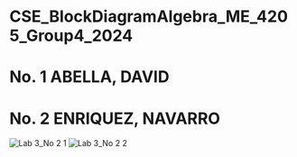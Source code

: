 # CSE_BlockDiagramAlgebra_ME_4205_Group4_2024

# No. 1 ABELLA, DAVID



# No. 2 ENRIQUEZ, NAVARRO
![Lab 3_No  2 1](https://github.com/alexaecn/CSE_BlockDiagramAlgebra_ME_4205_Group4_2024/assets/159086894/3e3820cc-e419-4813-bbd3-995493b514db)
![Lab 3_No  2 2](https://github.com/alexaecn/CSE_BlockDiagramAlgebra_ME_4205_Group4_2024/assets/159086894/f64aa1b9-2a77-4ffa-b37a-5998e96ee299)
